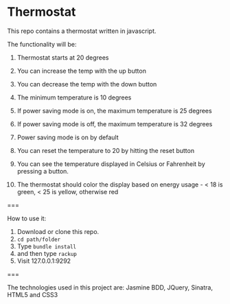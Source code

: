 # Thermostat

This repo contains a thermostat written in javascript.

The functionality will be:

1. Thermostat starts at 20 degrees

2. You can increase the temp with the up button

3. You can decrease the temp with the down button

4. The minimum temperature is 10 degrees

5. If power saving mode is on, the maximum temperature is 25 degrees

6. If power saving mode is off, the maximum temperature is 32 degrees

7. Power saving mode is on by default

8. You can reset the temperature to 20 by hitting the reset button

9. You can see the temperature displayed in Celsius or Fahrenheit by pressing a button.

9. The thermostat should color the display based on energy usage - < 18 is green, < 25 is yellow, otherwise red

===

How to use it:

1. Download or clone this repo.
2. `cd path/folder` 
3. Type `bundle install`
4. and then type `rackup`
5. Visit 127.0.0.1:9292

===

The technologies used in this project are: Jasmine BDD, JQuery, Sinatra, HTML5 and CSS3
